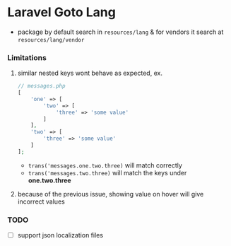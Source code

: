 # Laravel Goto Lang

- package by default search in `resources/lang` & for vendors it search at `resources/lang/vendor`

### Limitations

1. similar nested keys wont behave as expected, ex.

    ```php
    // messages.php
    [
        'one' => [
            'two' => [
                'three' => 'some value'
            ]
        ],
        'two' => [
            'three' => 'some value'
        ]
    ];
    ```

    - `trans('messages.one.two.three)` will match correctly
    - `trans('messages.two.three)` will match the keys under **one.two.three**

2. because of the previous issue, showing value on hover will give incorrect values

### TODO

- [ ] support json localization files
